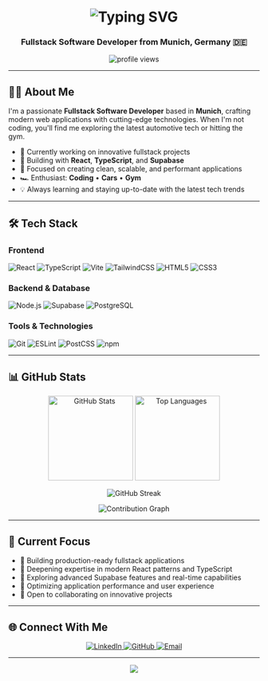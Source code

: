 <h1 align="center">
  <img src="https://readme-typing-svg.herokuapp.com?font=Fira+Code&size=32&duration=3000&pause=1000&color=FFFFFF&center=true&vCenter=true&width=600&lines=Hi+%F0%9F%91%8B+I'm+Lukas+Eifertinger;Fullstack+Software+Developer;Building+Modern+Web+Applications" alt="Typing SVG" />
</h1>

<h3 align="center">Fullstack Software Developer from Munich, Germany 🇩🇪</h3>

<p align="center">
  <img src="https://komarev.com/ghpvc/?username=yourusername&label=Profile%20views&color=0e75b6&style=flat" alt="profile views" />
</p>

---

## 👨‍💻 About Me

I'm a passionate **Fullstack Software Developer** based in **Munich**, crafting modern web applications with cutting-edge technologies. When I'm not coding, you'll find me exploring the latest automotive tech or hitting the gym.

- 💼 Currently working on innovative fullstack projects
- 🚀 Building with **React**, **TypeScript**, and **Supabase**
- 🎯 Focused on creating clean, scalable, and performant applications
- 🏎️ Enthusiast: **Coding** • **Cars** • **Gym**
- 💡 Always learning and staying up-to-date with the latest tech trends

---

## 🛠️ Tech Stack

### Frontend
![React](https://img.shields.io/badge/React-20232A?style=for-the-badge&logo=react&logoColor=61DAFB)
![TypeScript](https://img.shields.io/badge/TypeScript-007ACC?style=for-the-badge&logo=typescript&logoColor=white)
![Vite](https://img.shields.io/badge/Vite-646CFF?style=for-the-badge&logo=vite&logoColor=white)
![TailwindCSS](https://img.shields.io/badge/Tailwind_CSS-38B2AC?style=for-the-badge&logo=tailwind-css&logoColor=white)
![HTML5](https://img.shields.io/badge/HTML5-E34F26?style=for-the-badge&logo=html5&logoColor=white)
![CSS3](https://img.shields.io/badge/CSS3-1572B6?style=for-the-badge&logo=css3&logoColor=white)

### Backend & Database
![Node.js](https://img.shields.io/badge/Node.js-43853D?style=for-the-badge&logo=node.js&logoColor=white)
![Supabase](https://img.shields.io/badge/Supabase-3ECF8E?style=for-the-badge&logo=supabase&logoColor=white)
![PostgreSQL](https://img.shields.io/badge/PostgreSQL-316192?style=for-the-badge&logo=postgresql&logoColor=white)

### Tools & Technologies
![Git](https://img.shields.io/badge/Git-F05032?style=for-the-badge&logo=git&logoColor=white)
![ESLint](https://img.shields.io/badge/ESLint-4B32C3?style=for-the-badge&logo=eslint&logoColor=white)
![PostCSS](https://img.shields.io/badge/PostCSS-DD3A0A?style=for-the-badge&logo=postcss&logoColor=white)
![npm](https://img.shields.io/badge/npm-CB3837?style=for-the-badge&logo=npm&logoColor=white)

---

## 📊 GitHub Stats

<p align="center">
  <img src="https://github-readme-stats.vercel.app/api?username=yourusername&show_icons=true&theme=dark&hide_border=true&bg_color=0D1117&title_color=FFFFFF&icon_color=FFFFFF&text_color=C9D1D9" alt="GitHub Stats" height="170" />
  <img src="https://github-readme-stats.vercel.app/api/top-langs/?username=yourusername&layout=compact&theme=dark&hide_border=true&bg_color=0D1117&title_color=FFFFFF&text_color=C9D1D9" alt="Top Languages" height="170" />
</p>

<p align="center">
  <img src="https://github-readme-streak-stats.herokuapp.com/?user=yourusername&theme=dark&hide_border=true&background=0D1117&stroke=FFFFFF&ring=FFFFFF&fire=FFFFFF&currStreakLabel=FFFFFF" alt="GitHub Streak" />
</p>

<p align="center">
  <img src="https://github-readme-activity-graph.vercel.app/graph?username=yourusername&theme=github-dark&hide_border=true&bg_color=0D1117&color=FFFFFF&line=FFFFFF&point=FFFFFF" alt="Contribution Graph" />
</p>

---

## 🎯 Current Focus

- 🔭 Building production-ready fullstack applications
- 🌱 Deepening expertise in modern React patterns and TypeScript
- 🚀 Exploring advanced Supabase features and real-time capabilities
- 💪 Optimizing application performance and user experience
- 🤝 Open to collaborating on innovative projects

---

## 🌐 Connect With Me

<p align="center">
  <!-- Add your social links here -->
  <a href="https://linkedin.com/in/yourprofile" target="_blank">
    <img src="https://img.shields.io/badge/LinkedIn-0077B5?style=for-the-badge&logo=linkedin&logoColor=white" alt="LinkedIn" />
  </a>
  <a href="https://github.com/yourusername" target="_blank">
    <img src="https://img.shields.io/badge/GitHub-100000?style=for-the-badge&logo=github&logoColor=white" alt="GitHub" />
  </a>
  <a href="mailto:your.email@example.com" target="_blank">
    <img src="https://img.shields.io/badge/Email-D14836?style=for-the-badge&logo=gmail&logoColor=white" alt="Email" />
  </a>
  <!-- Add more social links as needed -->
</p>

---

<p align="center">
  <img src="https://capsule-render.vercel.app/api?type=waving&color=gradient&customColorList=0,0,0&height=100&section=footer" />
</p>
